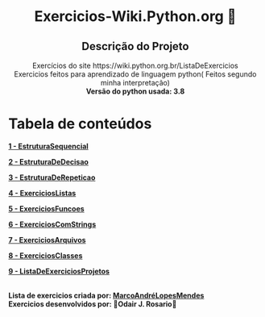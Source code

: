 <h1 align="center">Exercicios-Wiki.Python.org 🐍</h1>


<h2 align="center"> Descrição do Projeto</h2>
<p align="center">Exercícios do site https://wiki.python.org.br/ListaDeExercicios<br>Exercicios feitos para aprendizado de linguagem python(
Feitos segundo minha interpretação)<br><strong>Versão do python usada: 3.8</strong</p>


 
Tabela de conteúdos
=================

<p>
	<a href="/1 - Estrutura sequencial">1 - EstruturaSequencial</a><br>		
</p>
	
<p>
	<a href="/2 - Estrutura de decisão">2 - EstruturaDeDecisao</a>
</p>
	
<p>
	<a href="/3 - Estrutura de repetição">3 - EstruturaDeRepeticao</a>
</p>
	
<p>
	<a href="/4 - Listas">4 - ExerciciosListas</a>
</p>
	
<p>
	<a href="/5 - Funções">5 - ExerciciosFuncoes</a> 
</p>
	
<p>
	<a href="/6 - Strings">6 - ExerciciosComStrings</a>
</p>

<p>
	<a href="/7 - Arquivos">7 - ExerciciosArquivos</a> 
</p>
	
<p>
	<a href="/8 - Classes">8 - ExerciciosClasses</a> 
</p>
	
<p>
	<a href="/9 - ListaDeExerciciosProjetos">9 - ListaDeExerciciosProjetos</a>
</p>

<p><br>
	Lista de exercicios criada por: <a href="https://wiki.python.org.br/MarcoAndr%C3%A9LopesMendes/MarcoAndr%C3%A9LopesMendes">MarcoAndréLopesMendes</a><br>
	Exercicios desenvolvidos por: 🎯Odair J. Rosario🎯
</p>
